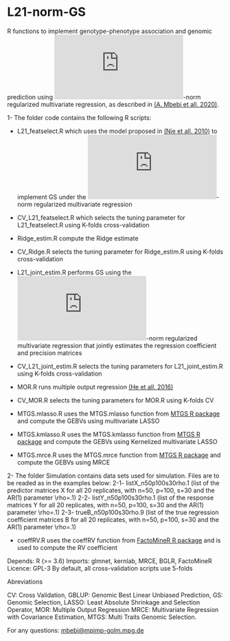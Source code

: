 # L21-norm-GS

R functions to implement genotype-phenotype association and genomic prediction using ![equation](https://latex.codecogs.com/gif.latex?%5Ctext%7BL%7D_%7B21%7D)-norm regularized multivariate regression, as described in [(A. Mbebi et all. 2020)]().

1- The folder code contains the following R scripts:

* L21_featselect.R which uses the model proposed in [(Nie et all. 2010)](http://papers.nips.cc/paper/3988-efficient-and-robust-feature-selection-via-joint-l21-norms-minimization) to implement GS under the ![equation](https://latex.codecogs.com/gif.latex?%5Ctext%7BL%7D_%7B21%7D)-norm regularized multivariate regression 

* CV_L21_featselect.R which selects the tuning parameter for L21_featselect.R using K-folds cross-validation

* Ridge_estim.R compute the Ridge estimate

* CV_Ridge.R selects the tuning parameter for Ridge_estim.R using K-folds cross-validation

* L21_joint_estim.R performs GS using the ![equation](https://latex.codecogs.com/gif.latex?%5Ctext%7BL%7D_%7B21%7D)-norm regularized multivariate regression that jointly estimates the regression coefficient and precision matrices

* CV_L21_joint_estim.R selects the tuning parameters for L21_joint_estim.R using K-folds cross-validation

* MOR.R runs multiple output regression [(He et all. 2016)](https://academic.oup.com/bioinformatics/article/32/12/i37/2288681)

* CV_MOR.R selects the tuning parameters for MOR.R using K-folds CV

* MTGS.mlasso.R uses the MTGS.mlasso function from [MTGS R package](https://CRAN.R-project.org/package=MTGS) and compute the GEBVs using multivariate LASSO 

* MTGS.kmlasso.R uses the MTGS.kmlasso function from [MTGS R package](https://CRAN.R-project.org/package=MTGS) and compute the GEBVs using Kernelized multivariate LASSO

* MTGS.mrce.R uses the MTGS.mrce function from [MTGS R package](https://CRAN.R-project.org/package=MTGS) and compute the GEBVs using MRCE


2- The folder Simulation contains data sets used for simulation. Files are to be readed as in the examples below:
2-1- listX_n50p100s30rho.1 (list of the predictor matrices X for all 20 replicates, with n=50, p=100, s=30 and the AR(1) parameter \rho=.1)
2-2- listY_n50p100s30rho.1  (list of the response matrices Y for all 20 replicates, with n=50, p=100, s=30 and the AR(1) parameter \rho=.1)
2-3- trueB_n50p100s30rho.9 (list of the true regression coefficient matrices B for all 20 replicates, with n=50, p=100, s=30 and the AR(1) parameter \rho=.1)


* coeffRV.R uses the coeffRV function from [FactoMineR R package](https://CRAN.R-project.org/package=FactoMineR) and is used to compute the RV coefficient

Depends: R (>= 3.6)
Imports: glmnet, kernlab, MRCE, BGLR, FactoMineR
Licence: GPL-3
By default, all cross-validation scripts use 5-folds

Abreviations

CV: Cross Validation, GBLUP: Genomic Best Linear Unbiased Prediction, GS: Genomic Selection, 
LASSO: Least Absolute Shrinkage and Selection Operator, MOR: Multiple Output Regression
MRCE: Multivariate Regression with Covariance Estimation, MTGS: Multi Traits Genomic Selection.

For any questions: [mbebi@mpimp-golm.mpg.de](mbebi@mpimp-golm.mpg.de) 
